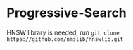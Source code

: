 ﻿# Progressive-Search

HNSW library is needed, run `git clone https://github.com/nmslib/hnswlib.git`
